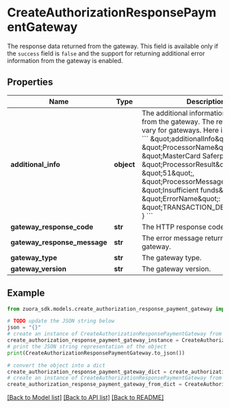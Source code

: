 # CreateAuthorizationResponsePaymentGateway

The response data returned from the gateway. This field is available only if the `success` field is `false` and the support for returning additional error information from the gateway is enabled.

## Properties

Name | Type | Description | Notes
------------ | ------------- | ------------- | -------------
**additional_info** | **object** | The additional information returned from the gateway. The returned fields vary for gateways. Here is an example.   &#x60;&#x60;&#x60;  \&quot;additionalInfo\&quot;: {   \&quot;ProcessorName\&quot;: \&quot;MasterCard Saferpay Test\&quot;,   \&quot;ProcessorResult\&quot;: \&quot;51\&quot;,   \&quot;ProcessorMessage\&quot;: \&quot;Insufficient funds\&quot;,   \&quot;ErrorName\&quot;: \&quot;TRANSACTION_DECLINED\&quot; }  &#x60;&#x60;&#x60; | [optional] 
**gateway_response_code** | **str** | The HTTP response code.  | [optional] 
**gateway_response_message** | **str** | The error message returned from the gateway.  | [optional] 
**gateway_type** | **str** | The gateway type.  | [optional] 
**gateway_version** | **str** | The gateway version.  | [optional] 

## Example

```python
from zuora_sdk.models.create_authorization_response_payment_gateway import CreateAuthorizationResponsePaymentGateway

# TODO update the JSON string below
json = "{}"
# create an instance of CreateAuthorizationResponsePaymentGateway from a JSON string
create_authorization_response_payment_gateway_instance = CreateAuthorizationResponsePaymentGateway.from_json(json)
# print the JSON string representation of the object
print(CreateAuthorizationResponsePaymentGateway.to_json())

# convert the object into a dict
create_authorization_response_payment_gateway_dict = create_authorization_response_payment_gateway_instance.to_dict()
# create an instance of CreateAuthorizationResponsePaymentGateway from a dict
create_authorization_response_payment_gateway_from_dict = CreateAuthorizationResponsePaymentGateway.from_dict(create_authorization_response_payment_gateway_dict)
```
[[Back to Model list]](../README.md#documentation-for-models) [[Back to API list]](../README.md#documentation-for-api-endpoints) [[Back to README]](../README.md)


